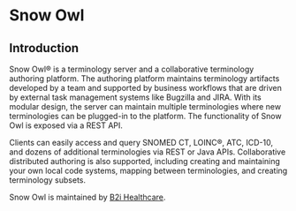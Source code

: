 # Snow Owl

## Introduction
Snow Owl® is a terminology server and a collaborative terminology authoring platform.  The authoring platform maintains terminology artifacts developed by a team and supported by business workflows that are driven by external task management systems like Bugzilla and JIRA.  With its modular design, the server can maintain multiple terminologies where new terminologies can be plugged-in to the platform.  The functionality of Snow Owl is exposed via a REST API.

Clients can easily access and query SNOMED CT, LOINC®, ATC, ICD-10, and dozens of additional terminologies via REST or Java APIs. Collaborative distributed authoring is also supported, including creating and maintaining your own local code systems, mapping between terminologies, and creating terminology subsets.

Snow Owl is maintained by [B2i Healthcare](http://b2i.sg).

